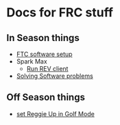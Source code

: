 # Docs for FRC stuff

## In Season things 
- [FTC software setup](FTC_SW_setup.md)
- Spark Max
  - [Run REV client](rev_client.md)
- [Solving Software problems](troubleshooting.md)


## Off Season things
- [set Reggie Up in Golf Mode](reggie_golf.md)